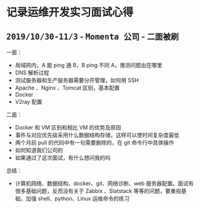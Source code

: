 # 记录运维开发实习面试心得

## <kbd>2019/10/30-11/3</kbd> -  <kbd>Momenta 公司</kbd> - <kbd>二面被刷</kbd>

一面：
* 局域网内，A 能 ping 通 B，B ping 不同 A，推测问题出在哪里
* DNS 解析过程
* 测试服务器和生产服务器需要分开管理，如何用 SSH 
* Apache 、Nginx 、Tomcat 区别，基本配置
* Docker
* V2ray 配置

二面：
* Docker 和 VM 区别和相比 VM 的优势及原因
* 事件与对应优先级采用什么数据结构存储，这样可以使时间复杂度最低
* 两个月前 pull 的代码中有一句需要删除的，在 git 命令行中具体操作
* 如何知道我们公司的
* 如果通过了这次面试，有什么想问我的吗

总结：
* 计算机网络、数据结构、docker、git、网络诊断、web 服务器配置。面试有很多基础问题，反而没有关于 Zabbix 、Slatstack 等等的问题，要重视基础，加强 shell、python、Linux 运维命令的练习
